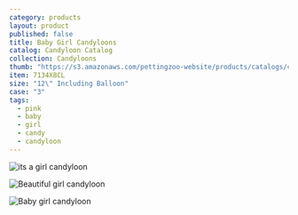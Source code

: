 ```yaml
---
category: products
layout: product
published: false
title: Baby Girl Candyloons
catalog: Candyloon Catalog
collection: Candyloons
thumb: "https://s3.amazonaws.com/pettingzoo-website/products/catalogs/candyloon/Product+Images/babyGirlAsst.jpg"
item: 7134X8CL
size: "12\" Including Balloon"
case: "3"
tags: 
  - pink
  - baby
  - girl
  - candy
  - candyloon
---
```


![its a girl candyloon](https://s3.amazonaws.com/pettingzoo-website/products/catalogs/candyloon/Product+Images/Balloon_Candy_its_a-Girl.jpg)

![Beautiful girl candyloon](https://s3.amazonaws.com/pettingzoo-website/products/catalogs/candyloon/Product+Images/Balloon_Candy_Beautiful_Girl.jpg)

![Baby girl candyloon]( 	
https://s3.amazonaws.com/pettingzoo-website/products/catalogs/candyloon/Product+Images/Balloon_Candy_Itsa_girl_pink.jpg)
